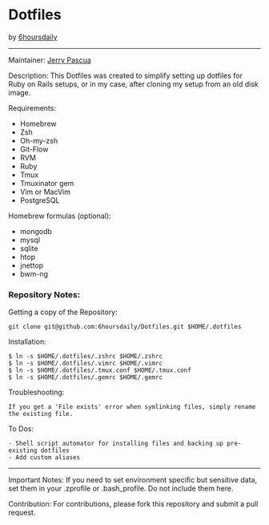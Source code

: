 # Dotfiles
by [6hoursdaily](http:6hoursdaily.com)

----
Maintainer: [Jerry Pascua](mailto:jerrypascua@gmail.com)

Description:
  This Dotfiles was created to simplify setting up dotfiles for Ruby on Rails setups, or in my case, after cloning my setup from an old disk image.

Requirements:
  - Homebrew
  - Zsh
  - Oh-my-zsh
  - Git-Flow
  - RVM
  - Ruby
  - Tmux
  - Tmuxinator gem
  - Vim or MacVim
  - PostgreSQL

Homebrew formulas (optional):
  - mongodb
  - mysql
  - sqlite
  - htop
  - jnettop
  - bwm-ng

### Repository Notes:

  Getting a copy of the Repository:

    git clone git@github.com:6hoursdaily/Dotfiles.git $HOME/.dotfiles

  Installation:

    $ ln -s $HOME/.dotfiles/.zshrc $HOME/.zshrc
    $ ln -s $HOME/.dotfiles/.vimrc $HOME/.vimrc
    $ ln -s $HOME/.dotfiles/.tmux.conf $HOME/.tmux.conf
    $ ln -s $HOME/.dotfiles/.gemrc $HOME/.gemrc

  Troubleshooting:
    
    If you get a 'File exists' error when symlinking files, simply rename the existing file.

  To Dos:
    
    - Shell script automator for installing files and backing up pre-existing dotfiles
    - Add custom aliases

----
  Important Notes:
    If you need to set environment specific but sensitive data, set them in your .zprofile or .bash_profile. Do not include them here.

  Contribution:
    For contributions, please fork this repository and submit a pull request.
